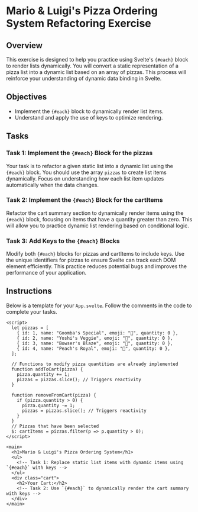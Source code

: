 # Mario & Luigi's Pizza Ordering System Refactoring Exercise

## Overview

This exercise is designed to help you practice using Svelte's `{#each}` block to render lists dynamically. You will convert a static representation of a pizza list into a dynamic list based on an array of pizzas. This process will reinforce your understanding of dynamic data binding in Svelte.

## Objectives

- Implement the `{#each}` block to dynamically render list items.
- Understand and apply the use of keys to optimize rendering.

## Tasks

### Task 1: Implement the `{#each}` Block for the pizzas

Your task is to refactor a given static list into a dynamic list using the `{#each}` block. You should use the array `pizzas` to create list items dynamically. Focus on understanding how each list item updates automatically when the data changes.

### Task 2: Implement the `{#each}` Block for the cartItems

Refactor the cart summary section to dynamically render items using the `{#each}` block, focusing on items that have a quantity greater than zero. This will allow you to practice dynamic list rendering based on conditional logic.

### Task 3: Add Keys to the `{#each}` Blocks

Modify both `{#each}` blocks for pizzas and cartItems to include keys. Use the unique identifiers for pizzas to ensure Svelte can track each DOM element efficiently. This practice reduces potential bugs and improves the performance of your application.

## Instructions

Below is a template for your `App.svelte`. Follow the comments in the code to complete your tasks.

```svelte
<script>
  let pizzas = [
    { id: 1, name: "Goomba's Special", emoji: "🍄", quantity: 0 },
    { id: 2, name: "Yoshi's Veggie", emoji: "🦕", quantity: 0 },
    { id: 3, name: "Bowser's Blaze", emoji: "🐢", quantity: 0 },
    { id: 4, name: "Peach's Royal", emoji: "👑", quantity: 0 },
  ];

  // Functions to modify pizza quantities are already implemented
  function addToCart(pizza) {
    pizza.quantity += 1;
    pizzas = pizzas.slice(); // Triggers reactivity
  }

  function removeFromCart(pizza) {
    if (pizza.quantity > 0) {
      pizza.quantity -= 1;
      pizzas = pizzas.slice(); // Triggers reactivity
    }
  }
  // Pizzas that have been selected
  $: cartItems = pizzas.filter(p => p.quantity > 0);
</script>

<main>
  <h1>Mario & Luigi's Pizza Ordering System</h1>
  <ul>
    <!-- Task 1: Replace static list items with dynamic items using `{#each}` with keys -->
  </ul>
  <div class="cart">
    <h2>Your Cart:</h2>
    <!-- Task 2: Use `{#each}` to dynamically render the cart summary with keys -->
  </div>
</main>
```
